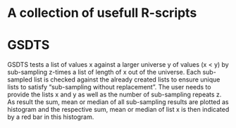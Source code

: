 # A collection of usefull R-scripts

# GSDTS
GSDTS tests a list of values x against a larger universe y of values (x < y) by sub-sampling z-times a list of length of x out of the universe. Each sub-sampled list is checked against the already created lists to ensure unique lists to satisfy “sub-sampling without replacement”. The user needs to provide the lists x and y as well as the number of sub-sampling repeats z. As result the sum, mean or median of all sub-sampling results are plotted as histogram and the respective sum, mean or median of list x is then indicated by a red bar in this histogram.

